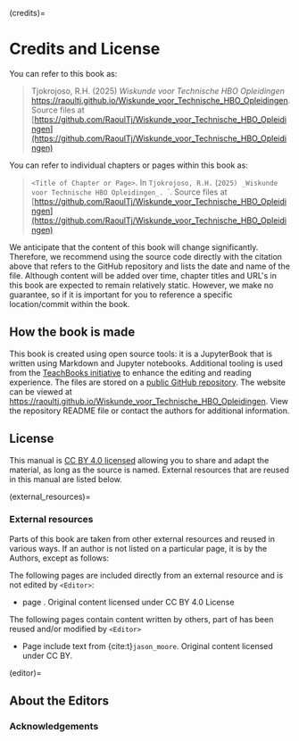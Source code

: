 (credits)=
# Credits and License

You can refer to this book as:

> Tjokrojoso, R.H. (2025) _Wiskunde voor Technische HBO Opleidingen_ https://raoultj.github.io/Wiskunde_voor_Technische_HBO_Opleidingen. Source files at [https://github.com/RaoulTj/Wiskunde_voor_Technische_HBO_Opleidingen](https://github.com/RaoulTj/Wiskunde_voor_Technische_HBO_Opleidingen)

You can refer to individual chapters or pages within this book as:

> `<Title of Chapter or Page>`. In `Tjokrojoso, R.H.` (`2025) _Wiskunde voor Technische HBO Opleidingen_. `<url to specific page on bbook website>`. Source files at [https://github.com/RaoulTj/Wiskunde_voor_Technische_HBO_Opleidingen](https://github.com/RaoulTj/Wiskunde_voor_Technische_HBO_Opleidingen)

We anticipate that the content of this book will change significantly. Therefore, we recommend using the source code directly with the citation above that refers to the GitHub repository and lists the date and name of the file. Although content will be added over time, chapter titles and URL's in this book are expected to remain relatively static. However, we make no guarantee, so if it is important for you to reference a specific location/commit within the book.

## How the book is made

This book is created using open source tools: it is a JupyterBook that is written using Markdown and Jupyter notebooks. Additional tooling is used from the [TeachBooks initiative](https://teachbooks.io/) to enhance the editing and reading experience. The files are stored on a [public GitHub repository](https://github.com/RaoulTj/Wiskunde_voor_Technische_HBO_Opleidingen). The website can be viewed at https://raoultj.github.io/Wiskunde_voor_Technische_HBO_Opleidingen. View the repository README file or contact the authors for additional information.

## License
This manual is [CC BY 4.0 licensed](https://creativecommons.org/licenses/by/4.0/) allowing you to share and adapt the material, as long as the source is named. External resources that are reused in this manual are listed below.

(external_resources)=
### External resources

Parts of this book are taken from other external resources and reused in various ways. If an author is not listed on a particular page, it is by the Authors, except as follows:

The following pages are included directly from an external resource and is not edited by `<Editor>`:
- page [](). Original content licensed under CC BY 4.0 License

The following pages contain content written by others, part of has been reused and/or modified by `<Editor>`
- Page []() include text from {cite:t}`jason_moore`. Original content licensed under CC BY. 


(editor)=
## About the Editors

### Acknowledgements
